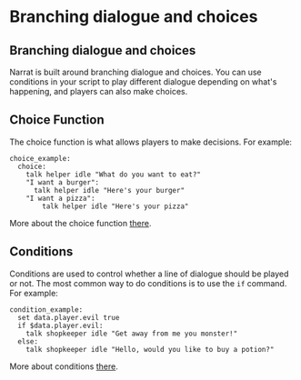 # Branching dialogue and choices

## Branching dialogue and choices

Narrat is built around branching dialogue and choices. You can use conditions in your script to play different dialogue depending on what's happening, and players can also make choices.

## Choice Function

The choice function is what allows players to make decisions. For example:

```narrat
choice_example:
  choice:
    talk helper idle "What do you want to eat?"
    "I want a burger":
      talk helper idle "Here's your burger"
    "I want a pizza":
        talk helper idle "Here's your pizza"
```

More about the choice function [there](../commands/choice-function.md).

## Conditions

Conditions are used to control whether a line of dialogue should be played or not. The most common way to do conditions is to use the `if` command. For example:

```narrat
condition_example:
  set data.player.evil true
  if $data.player.evil:
    talk shopkeeper idle "Get away from me you monster!"
  else:
    talk shopkeeper idle "Hello, would you like to buy a potion?"
```

More about conditions [there](../commands/if-function.md).
